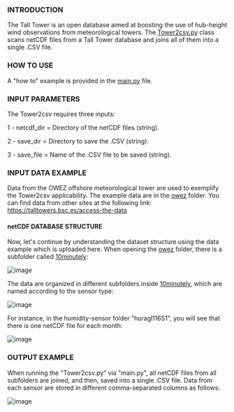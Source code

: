 ### INTRODUCTION

  The Tall Tower is an open database aimed at boosting the use of hub-height wind observations from meteorological towers.
  The [Tower2csv.py](/modules/Tower2csv.py) class scans netCDF files from a Tall Tower database and joins all of them into a single .CSV file. 

### HOW TO USE

A "how to" example is provided in the [main.py](/main) file.

### INPUT PARAMETERS

The Tower2csv requires three inputs: 

1 - netcdf_dir = Directory of the netCDF files (string).

2 - save_dir = Directory to save the .CSV (string).

3 - save_file = Name of the .CSV file to be saved (string).

### INPUT DATA EXAMPLE

  Data from the OWEZ offshore meteorological tower are used to exemplify the Tower2csv applicability. The example data are in the [owez](/owez) folder. You can find data from other sites at the following link: https://talltowers.bsc.es/access-the-data

#### netCDF DATABASE STRUCTURE

  Now, let's continue by understanding the dataset structure using the data example which is uploaded here. When opening the [owez](/owez) folder, there is a subfolder called [10minutely](/owez/10minutely):

![image](https://github.com/marcosp-araujo/Tower2csv/assets/88653954/4fe8815a-d4da-4547-8387-3805ad0c786d)

The data are organized in different subfolders inside [10minutely](/owez/10minutely), which are named according to the sensor type:

![image](https://github.com/marcosp-araujo/Tower2csv/assets/88653954/e25850a6-332e-4c84-a627-f4d1f5c6b835)

For instance, in the humidity-sensor folder "huragl116S1", you will see that there is one netCDF file for each month:

![image](https://github.com/marcosp-araujo/Tower2csv/assets/88653954/c2a5965f-2921-4de4-9e07-e15bb0f09d9a)

### OUTPUT EXAMPLE

When running the "Tower2csv.py" via "main.py", all netCDF files from all subfolders are joined, and then, saved into a single .CSV file. Data from each sensor are stored in different comma-separated columns as follows:

![image](https://github.com/marcosp-araujo/Tower2csv/assets/88653954/39919ba6-3f11-41de-932d-713e3aa5dded)



